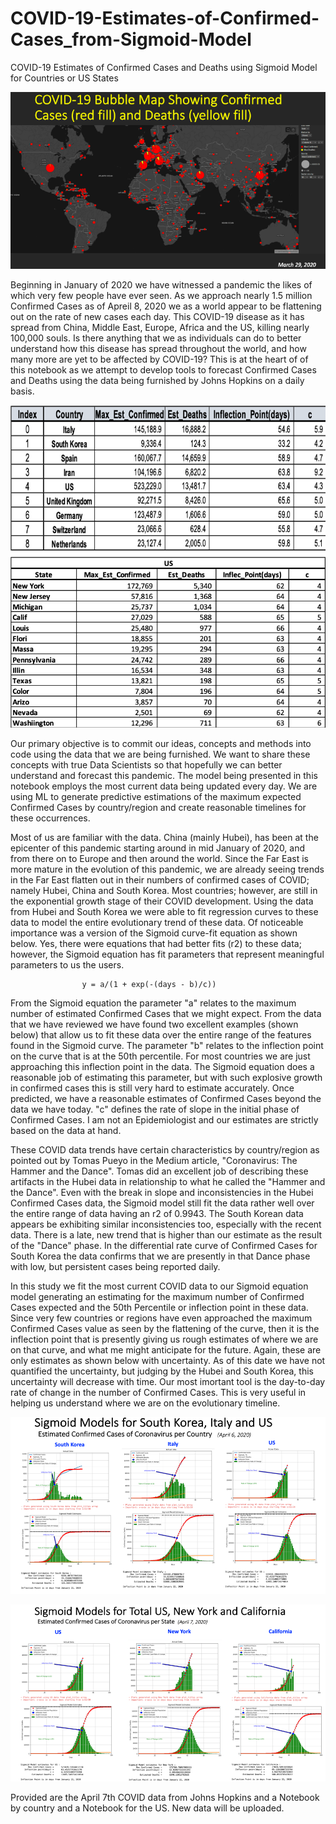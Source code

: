 # COVID-19-Estimates-of-Confirmed-Cases_from-Sigmoid-Model
COVID-19 Estimates of Confirmed Cases and Deaths using Sigmoid Model for Countries or US States

![COVID](BubbleMap_mch29.png)


Beginning in January of 2020 we have witnessed a pandemic the likes of which very few people have ever seen. As we approach nearly 1.5 million Confirmed Cases as of Apreil 8, 2020 we as a world appear to be flattening out on the rate of new cases each day.  This COVID-19 disease as it has spread from China, Middle East, Europe, Africa and the US, killing nearly 100,000 souls. Is there anything that we as individuals can do to better understand how this disease has spread throughout the world, and how many more are yet to be affected by COVID-19? This is at the heart of of this notebook as we attempt to develop tools to forecast Confirmed Cases and Deaths using the data being furnished by Johns Hopkins on a daily basis.  

![COVID](covid_forecast.png)


Our primary objective is to commit our ideas, concepts and methods into code using the data that we are being furnished. We want to share these concepts with true Data Scientists so that hopefully we can better understand and forecast this pandemic. The model being presented in this notebook employs the most current data being updated every day. We are using ML to generate predictive estimations of the maximum expected Confirmed Cases by country/region and create reasonable timelines for these occurrences.

Most of us are familiar with the data. China (mainly Hubei), has been at the epicenter of this pandemic starting around in mid January of 2020, and from there on to Europe and then around the world. Since the Far East is more mature in the evolution of this pandemic, we are already seeing trends in the Far East flatten out in their numbers of confirmed cases of COVID; namely Hubei, China and South Korea. Most countries; however, are still in the exponential growth stage of their COVID development. Using the data from Hubei and South Korea we were able to fit regression curves to these data to model the entire evolutionary trend of these data. Of noticeable importance was a version of the Sigmoid curve-fit equation as shown below. Yes, there were equations that had better fits (r2) to these data; however, the Sigmoid equation has fit parameters that represent meaningful parameters to us the users.

                    y = a/(1 + exp(-(days - b)/c))

From the Sigmoid equation the parameter "a" relates to the maximum number of estimated Confirmed Cases that we might expect. From the data that we have reviewed we have found two excellent examples (shown below) that allow us to fit these data over the entire range of the features found in the Sigmoid curve. The parameter "b" relates to the inflection point on the curve that is at the 50th percentile. For most countries we are just approaching this inflection point in the data. The Sigmoid equation does a reasonable job of estimating this parameter, but with such explosive growth in confirmed cases this is still very hard to estimate accurately. Once predicted, we have a reasonable estimates of Confirmed Cases beyond the data we have today. "c" defines the rate of slope in the initial phase of Confirmed Cases. I am not an Epidemiologist and our estimates are strictly based on the data at hand.

These COVID data trends have certain characteristics by country/region as pointed out by Tomas Pueyo in the Medium article, "Coronavirus: The Hammer and the Dance". Tomas did an excellent job of describing these artifacts in the Hubei data in relationship to what he called the "Hammer and the Dance". Even with the break in slope and inconsistencies in the Hubei Confirmed Cases data, the Sigmoid model still fit the data rather well over the entire range of data having an r2 of 0.9943. The South Korean data appears be exhibiting similar inconsistencies too, especially with the recent data. There is a late, new trend that is higher than our estimate as the result of the "Dance" phase. In the differential rate curve of Confirmed Cases for South Korea the data confirms that we are presently in that Dance phase with low, but persistent cases being reported daily.

In this study we fit the most current COVID data to our Sigmoid equation model generating an estimating for the maximum number of Confirmed Cases expected and the 50th Percentile or inflection point in these data. Since very few countries or regions have even approached the maximum Confirmed Cases value as seen by the flattening of the curve, then it is the inflection point that is presently giving us rough estimates of where we are on that curve, and what me might anticipate for the future. Again, these are only estimates as shown below with uncertainty. As of this date we have not quantified the uncertainty, but judging by the Hubei and South Korea, this uncertainty will decrease with time. Our most imortant tool is the day-to-day rate of change in the number of Confirmed Cases.  This is very useful in helping us understand where we are on the evolutionary timeline.

![COVID](sigmoid_model_estimates.png)

![COVID](sigmoid_model_estimates_US.png)

Provided are the April 7th COVID data from Johns Hopkins and a Notebook by country and a Notebook for the US. New data will be uploaded. 
